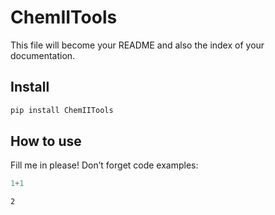 ChemIITools
================

<!-- WARNING: THIS FILE WAS AUTOGENERATED! DO NOT EDIT! -->

This file will become your README and also the index of your
documentation.

## Install

``` sh
pip install ChemIITools
```

## How to use

Fill me in please! Don’t forget code examples:

``` python
1+1
```

    2
